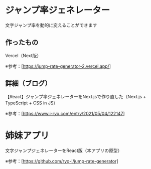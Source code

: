 # ジャンプ率ジェネレーター

文字ジャンプ率を動的に変えることができます

## 作ったもの

Vercel（Next版）

※参考：[https://jump-rate-generator-2.vercel.app/]


## 詳細（ブログ）

【React】ジャンプ率ジェネレーターをNext.jsで作り直した（Next.js + TypeScript + CSS in JS）

※参考：[https://www.i-ryo.com/entry/2021/05/04/122147]

# 姉妹アプリ

文字ジャンプジェネレーターをReact版（本アプリの原型）

※参考：[https://github.com/ryo-i/jump-rate-generator]